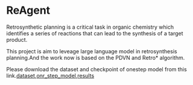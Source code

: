 # ReAgent

Retrosynthetic planning is a critical task in organic chemistry which identifies a series of reactions that can lead to the synthesis of a target product.

This project is aim to leveage large language model in retrosynthesis planning.And the work now is based on the PDVN and Retro* algorithm.

Please download the dataset and checkpoint of onestep model from this link.[dataset](https://jbox.sjtu.edu.cn/l/D1OSWw),[onr_step_model](https://jbox.sjtu.edu.cn/l/I1e77C),[results](https://jbox.sjtu.edu.cn/l/E1hTDE)
